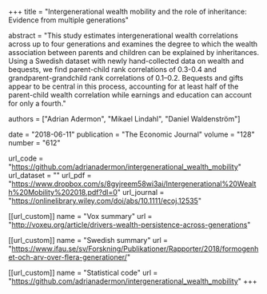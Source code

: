 +++
title = "Intergenerational wealth mobility and the role of inheritance: Evidence from multiple generations"

abstract = "This study estimates intergenerational wealth correlations across up to four generations and examines the degree to which the wealth association between parents and children can be explained by inheritances. Using a Swedish dataset with newly hand-collected data on wealth and bequests, we find parent-child rank correlations of 0.3-0.4 and grandparent-grandchild rank correlations of 0.1–0.2. Bequests and gifts appear to be central in this process, accounting for at least half of the parent-child wealth correlation while earnings and education can account for only a fourth."

authors = ["Adrian Adermon", "Mikael Lindahl", "Daniel Waldenström"]

date = "2018-06-11"
publication = "The Economic Journal"
volume = "128"
number = "612"

url_code = "https://github.com/adrianadermon/intergenerational_wealth_mobility"
url_dataset = ""
url_pdf = "https://www.dropbox.com/s/8gyjreem58wi3ai/Intergenerational%20Wealth%20Mobility%202018.pdf?dl=0"
url_journal = "https://onlinelibrary.wiley.com/doi/abs/10.1111/ecoj.12535"

[[url_custom]]
name = "Vox summary"
url = "http://voxeu.org/article/drivers-wealth-persistence-across-generations"

[[url_custom]]
name = "Swedish summary"
url = "https://www.ifau.se/sv/Forskning/Publikationer/Rapporter/2018/formogenhet-och-arv-over-flera-generationer/"

[[url_custom]]
name = "Statistical code"
url = "https://github.com/adrianadermon/intergenerational_wealth_mobility"
+++
